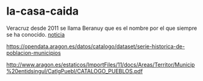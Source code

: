 # la-casa-caida

Veracruz desde 2011 se llama Beranuy que es el nombre por el que siempre se ha conocido. [noticia](https://www.elperiodicodearagon.com/noticias/aragon/el-municipio-de-veracruz-se-llama-desde-ayer-beranuy_679601.html)

https://opendata.aragon.es/datos/catalogo/dataset/serie-historica-de-poblacion-municipios

http://www.aragon.es/estaticos/ImportFiles/11/docs/Areas/Territor/Municip%20entidsingul/CatlgPuebl/CATALOGO_PUEBLOS.pdf
